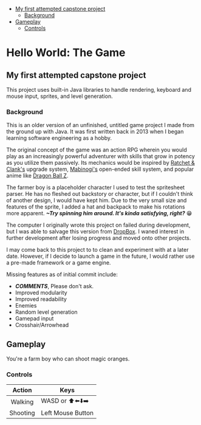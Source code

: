 <!-- vscode-markdown-toc -->
* [My first attempted capstone project](#Myfirstattemptedcapstoneproject)
	* [Background](#Background)
* [Gameplay](#Gameplay)
	* [Controls](#Controls)

<!-- vscode-markdown-toc-config
	numbering=false
	autoSave=true
	/vscode-markdown-toc-config -->
<!-- /vscode-markdown-toc -->

# Hello World: The Game

## <a name='Myfirstattemptedcapstoneproject'></a>My first attempted capstone project

This project uses built-in Java libraries to handle rendering, keyboard and mouse input, sprites, and level generation.

### <a name='Background'></a>Background
This is an older version of an unfinished, untitled game project I made from the ground up with Java. It was first written back in 2013 when I began learning software engineering as a hobby.

The original concept of the game was an action RPG wherein you would play as an increasingly powerful adventurer with skills that grow in potency as you utilize them passively. Its mechanics would be inspired by [Ratchet & Clank's](https://www.wikiwand.com/en/Ratchet_%26_Clank) upgrade system, [Mabinogi's](https://www.wikiwand.com/en/Mabinogi_(video_game)) open-ended skill system, and popular anime like [Dragon Ball Z](https://www.wikiwand.com/en/Dragon_Ball_Z).

The farmer boy is a placeholder character I used to test the spritesheet parser. He has no fleshed out backstory or character, but if I couldn't think of another design, I would have kept him. Due to the very small size and features of the sprite, I added a hat and backpack to make his rotations more apparent. _**~Try spinning him around. It's kinda satisfying, right?**_ 😁

The computer I originally wrote this project on failed during development, but I was able to salvage this version from [DropBox](https://www.dropbox.com/scl/fo/k7w56rd4teayreo54wuy2/h?rlkey=5yb2pcqv2stkuaqonq02tg904&dl=0). I waned interest in further development after losing progress and moved onto other projects.

I may come back to this project to to clean and experiment with at a later date. However, if I decide to launch a game in the future, I would rather use a pre-made framework or a game engine.

Missing features as of initial commit include:

* **_COMMENTS_**, Please don't ask.
* Improved modularity
* Improved readability
* Enemies
* Random level generation
* Gamepad input
* Crosshair/Arrowhead

## <a name='Gameplay'></a>Gameplay

You're a farm boy who can shoot magic oranges.

### <a name='Controls'></a>Controls

|  Action  | Keys              |
|:--------:|-------------------|
| Walking  | WASD or ⬆️⬅️⬇️➡️|
| Shooting | Left Mouse Button |
